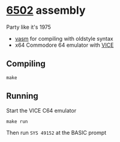 # [6502](https://en.wikipedia.org/wiki/MOS_Technology_6502) assembly
Party like it's 1975


- [vasm](http://sun.hasenbraten.de/vasm/) for compiling with oldstyle syntax
- x64 Commodore 64 emulator with [VICE](https://vice-emu.sourceforge.io/)

## Compiling
```shell
make
```

## Running

Start the VICE C64 emulator
```shell
make run
```

Then run `SYS 49152` at the BASIC prompt
